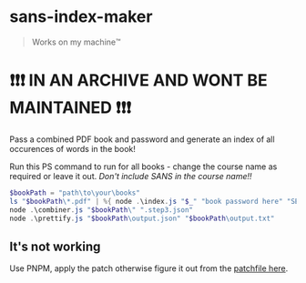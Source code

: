 # sans-index-maker
> Works on my machine™️

# ❗❗❗ IN AN ARCHIVE AND WONT BE MAINTAINED ❗❗❗

Pass a combined PDF book and password and generate an index of all occurences of words in the book!

Run this PS command to run for all books - change the course name as required or leave it out. *Don't include SANS in the course name!!*
```powershell
$bookPath = "path\to\your\books"
ls "$bookPath\*.pdf" | %{ node .\index.js "$_" "book password here" "SEC123 Course Title: Another One Down, Four More To Go" }
node .\combiner.js "$bookPath\" ".step3.json"
node .\prettify.js "$bookPath\output.json" "$bookPath\output.txt"
```

## It's not working

Use PNPM, apply the patch otherwise figure it out from the [patchfile here](patches/pdf-parse-pages@1.1.3.patch).